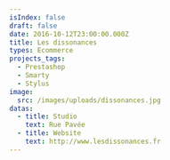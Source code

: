 ```yaml
---
isIndex: false
draft: false
date: 2016-10-12T23:00:00.000Z
title: Les dissonances
types: Ecommerce
projects_tags:
  - Prestashop
  - Smarty
  - Stylus
image:
  src: /images/uploads/dissonances.jpg
datas:
  - title: Studio
    text: Rue Pavée
  - title: Website
    text: http://www.lesdissonances.fr
---
```

